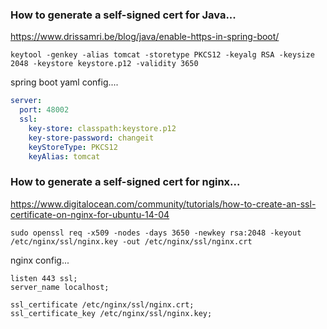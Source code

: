 ### How to generate a self-signed cert for Java...
https://www.drissamri.be/blog/java/enable-https-in-spring-boot/

`keytool -genkey -alias tomcat -storetype PKCS12 -keyalg RSA -keysize 2048 -keystore keystore.p12 -validity 3650`

spring boot yaml config....
```yaml
server:
  port: 48002
  ssl:
    key-store: classpath:keystore.p12
    key-store-password: changeit
    keyStoreType: PKCS12
    keyAlias: tomcat
```

### How to generate a self-signed cert for nginx...
https://www.digitalocean.com/community/tutorials/how-to-create-an-ssl-certificate-on-nginx-for-ubuntu-14-04

`sudo openssl req -x509 -nodes -days 3650 -newkey rsa:2048 -keyout /etc/nginx/ssl/nginx.key -out /etc/nginx/ssl/nginx.crt`

nginx config...

```
listen 443 ssl;
server_name localhost;

ssl_certificate /etc/nginx/ssl/nginx.crt;
ssl_certificate_key /etc/nginx/ssl/nginx.key;
```
